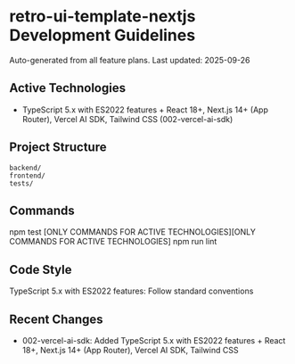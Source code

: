# retro-ui-template-nextjs Development Guidelines

Auto-generated from all feature plans. Last updated: 2025-09-26

## Active Technologies
- TypeScript 5.x with ES2022 features + React 18+, Next.js 14+ (App Router), Vercel AI SDK, Tailwind CSS (002-vercel-ai-sdk)

## Project Structure
```
backend/
frontend/
tests/
```

## Commands
npm test [ONLY COMMANDS FOR ACTIVE TECHNOLOGIES][ONLY COMMANDS FOR ACTIVE TECHNOLOGIES] npm run lint

## Code Style
TypeScript 5.x with ES2022 features: Follow standard conventions

## Recent Changes
- 002-vercel-ai-sdk: Added TypeScript 5.x with ES2022 features + React 18+, Next.js 14+ (App Router), Vercel AI SDK, Tailwind CSS

<!-- MANUAL ADDITIONS START -->
<!-- MANUAL ADDITIONS END -->